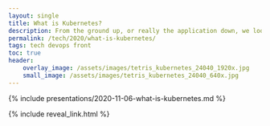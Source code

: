```yaml
---
layout: single
title: What is Kubernetes?
description: From the ground up, or really the application down, we look at the transformative effect that Kubernetes is having and the container technology that underpins it
permalink: /tech/2020/what-is-kubernetes/
tags: tech devops front
toc: true
header:
    overlay_image: /assets/images/tetris_kubernetes_24040_1920x.jpg
    small_image: /assets/images/tetris_kubernetes_24040_640x.jpg
---
```


{% include presentations/2020-11-06-what-is-kubernetes.md %}

{% include reveal_link.html %}
